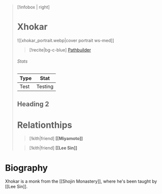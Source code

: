 > [!infobox | right]
> # Xhokar
> ![[xhokar_portrait.webp|cover portrait ws-med]]
> >[!recite|bg-c-blue] [Pathbuilder](https://pathbuilder2e.com/launch.html?build=833813)
> 
> ###### Stats
> | Type | Stat |
> | ---- | ---- |
> | Test | Testing |
> ## Heading 2
> # Relationthips
> >[!kith|friend] **[[Miyamoto]]**
> 
> >[!kith|friend] **[[Lee Sin]]**

# Biography

Xhokar is a monk from the [[Shojin Monastery]], where he's been taught by [[Lee Sin]].